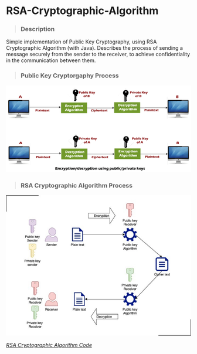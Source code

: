 # RSA-Cryptographic-Algorithm

> ### Description

Simple implementation of Public Key Cryptography, using RSA Cryptographic Algorithm (with Java). Describes the process of sending a message securely from the sender to the receiver, to achieve confidentiality in the communication between them.


> ### Public Key Cryptorgaphy Process

<img src="images/Public Key Cryptography.png" width="800"> 

> ### RSA Cryptographic Algorithm Process

<img src="images/RSA Cryptographic Algorithm.png"> 

[*RSA Cryptographic Algorithm Code*](https://github.com/alexoiik/RSA-Cryptographic-Algorithm/blob/master/src/rsa_cryptographic_algorithm/RSA_Cryptographic_Algorithm.java)
